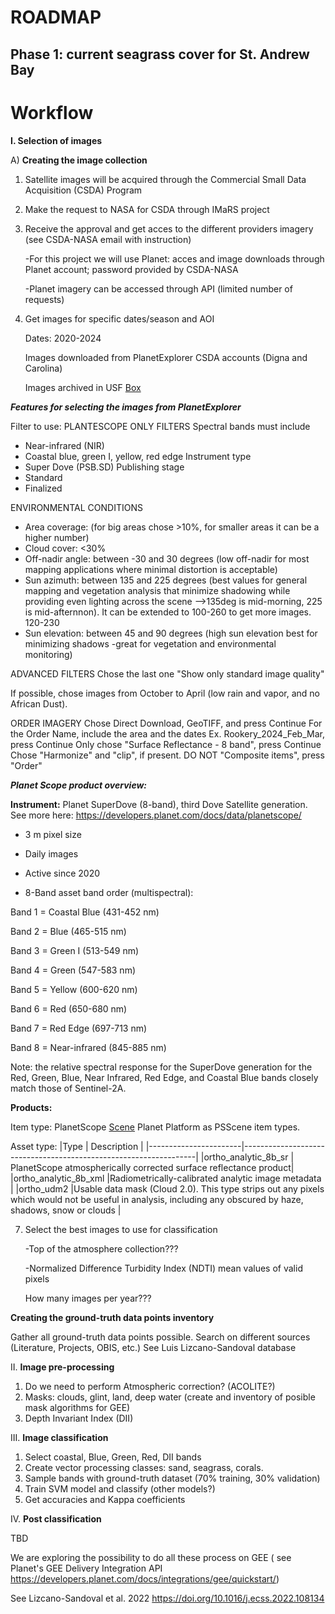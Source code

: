 # ROADMAP

## Phase 1: current seagrass cover for St. Andrew Bay

# Workflow

**I. Selection of images**

A) **Creating the image collection** 

1. Satellite images will be acquired through the Commercial Small Data Acquisition (CSDA) Program
2. Make the request to NASA for CSDA through IMaRS project
3. Receive the approval and get acces to the different providers imagery (see CSDA-NASA email with instruction)
   
   -For this project we will use Planet: acces and image downloads through Planet account; password provided by CSDA-NASA
   
   -Planet imagery can be accessed through API (limited number of requests)

5. Get images for specific dates/season and AOI
   
   Dates: 2020-2024 
   
   Images downloaded from PlanetExplorer CSDA accounts (Digna and Carolina)
   
   Images archived in USF [Box](https://usf.app.box.com/folder/276967083852)

**_Features for selecting the images from PlanetExplorer_**

Filter to use:
PLANTESCOPE ONLY FILTERS
Spectral bands must include
- Near-infrared (NIR)
- Coastal blue, green I, yellow, red edge
Instrument type
- Super Dove (PSB.SD)
Publishing stage
- Standard
- Finalized

ENVIRONMENTAL CONDITIONS
- Area coverage: (for big areas chose >10%, for smaller areas it can be a higher number)
- Cloud cover: <30% 
- Off-nadir angle: between -30 and 30 degrees (low off-nadir for most mapping applications where minimal distortion is acceptable)
- Sun azimuth: between 135 and 225 degrees (best values for general mapping and vegetation analysis that minimize shadowing while providing even lighting across the scene -->135deg is mid-morning, 225 is mid-afternnon). It can be extended to 100-260 to get more images. 120-230
- Sun elevation: between 45 and 90 degrees (high sun elevation best for minimizing shadows -great for vegetation and  environmental monitoring)

ADVANCED FILTERS
Chose the last one "Show only standard image quality"

If possible, chose images from October to April (low rain and vapor, and no African Dust).

ORDER IMAGERY
Chose Direct Download, GeoTIFF, and press Continue
For the Order Name, include the area and the dates Ex. Rookery_2024_Feb_Mar, press Continue
Only chose "Surface Reflectance - 8 band", press Continue
Chose "Harmonize" and "clip", if present. DO NOT "Composite items", press "Order"

**_Planet Scope product overview:_**

**Instrument:** Planet SuperDove (8-band), third Dove Satellite generation. See more here: https://developers.planet.com/docs/data/planetscope/ 

- 3 m pixel size

- Daily images

- Active since 2020

- 8-Band asset band order (multispectral):


Band 1 = Coastal Blue (431-452 nm)

Band 2 = Blue (465-515 nm)

Band 3 = Green I (513-549 nm)

Band 4 = Green (547-583 nm)

Band 5 = Yellow (600-620 nm)

Band 6 = Red (650-680 nm)

Band 7 = Red Edge (697-713 nm)

Band 8 = Near-infrared (845-885 nm)

Note: the relative spectral response for the SuperDove generation for the Red, Green, Blue, Near Infrared, Red Edge, and Coastal Blue bands closely match those of Sentinel-2A. 

**Products:** 

Item type: PlanetScope [Scene](https://developers.planet.com/docs/data/planetscope/) Planet Platform as PSScene item types.

Asset type: 
|Type                   | Description                                                      |
|-----------------------|------------------------------------------------------------------|
|ortho_analytic_8b_sr	| PlanetScope atmospherically corrected surface reflectance product|
|ortho_analytic_8b_xml  |Radiometrically-calibrated analytic image metadata                |
|ortho_udm2             |Usable data mask (Cloud 2.0). This type strips out any pixels which would not be useful in analysis, including any obscured by haze, shadows, snow or clouds                                    |
   
7. Select the best images to use for classification
   
   
   -Top of the atmosphere collection???
   
   -Normalized Difference Turbidity Index (NDTI) mean values of valid pixels

   How many images per year???
  
**Creating the ground-truth data points inventory**

Gather all ground-truth data points possible. Search on different sources (Literature, Projects, OBIS, etc.)
See Luis Lizcano-Sandoval database 

II. **Image pre-processing**

1. Do we need to perform Atmospheric correction? (ACOLITE?)
2. Masks: clouds, glint, land, deep water (create and inventory of posible mask algorithms for GEE)
3. Depth Invariant Index (DII)

III. **Image classification**

1. Select coastal, Blue, Green, Red, DII bands
2. Create vector processing classes: sand, seagrass, corals.
3. Sample bands with ground-truth dataset (70% training, 30% validation) 
4. Train SVM model and classify (other models?)
5. Get accuracies and Kappa coefficients

IV. **Post classification**

TBD

We are exploring the possibility to do all these process on GEE ( see Planet's GEE Delivery Integration API https://developers.planet.com/docs/integrations/gee/quickstart/) 


See Lizcano-Sandoval et al. 2022 https://doi.org/10.1016/j.ecss.2022.108134 




